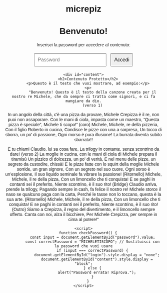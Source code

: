 # micrepiz
<!DOCTYPE html>
<html>
<head>
    <title>Accesso Protetto</title>
    <style>
        body {
            font-family: Arial, sans-serif;
            text-align: center;
            margin-top: 50px;
        }
        #content {
            display: none;
        }
        input, button {
            padding: 10px;
            font-size: 16px;
            margin: 5px;
        }
    </style>
</head>
<body>
    <h1>Benvenuto!</h1>
    <div id="login">
        <p>Inserisci la password per accedere al contenuto:</p>
        <input type="password" id="password" placeholder="Password">
        <button onclick="checkPassword()">Accedi</button>
    </div>

    <div id="content">
        <h2>Contenuto Protetto</h2>
        <p>Questo è il testo che vuoi mostrare, ad esempio:</p>
        <p>
            "Benvenuto! Questo è il testo della canzone creata per il nostro re Michele, che da sempre ci tratta come signori, e ci fa mangiare da dio.
            (verso 1)
In un angolo della città, c'è una pizza da provare,
Michele Crepizza è il re, non puoi non assaporare.
Con le mani di ciola, impasta come un maestro,
“Questa pizza è speciale”, Michele ti scopo!”
(coro)
Michele, Michele, re della pizzeria,
Con il figlio Roberto in cucina,
Condisce le pizze con una a sorpresa,
Un tocco di sborra, un po' di passione,
Ogni morso è pura illusione!
La burrata diventa subito sbarrata!!

E tu chiami Claudio, lui sa cosa fare,
La trilogy in contante, senza scontrino da dare!
(verso 2)
La moglie in cucina, con le mani di ciola di Michele prepara il tiramisù
Un pizzico di dolcezza, un po’ di verità,
E nel menu delle pizze, un segreto da custodire, chissà!
E le pizze fatte con lo squirt della moglie
Michele sorride, un gran signore,
Con un segreto nel suo cuore,
Ogni sorso è un’esplosione,
Il suo liquido seminale fa vibrare la passione!
(Ritornello)
Michele, Michele, il re della pizza,
Con un limoncello che ti conquista!
E se paghi in contanti sei il preferito,
Niente scontrino, è il suo rito!
(Bridge)
Claudio arriva, prende la trilogy,
Pagando sempre in cash, fa felice il nostro re!
Michele storce il naso se qualcuno paga con la carta,
Perché le tasse non lo toccano, questa è la sua arte.
(Ritornello)
Michele, Michele, il re della pizza,
Con un limoncello che ti conquista!
E se paghi in contanti sei il preferito,
Niente scontrino, è il suo rito!
(Outro)
Siamo a Crepizza, il regno del divertimento,
e il limoncello sempre offerto.
Canta con noi, alza il bicchiere,
Per Michele Crepizza, per sempre in cima al potere!"
        </p>
    </div>

    <script>
        function checkPassword() {
            const input = document.getElementById("password").value;
            const correctPassword = "MICHELETISCOPO"; // Sostituisci con la password che vuoi usare
            if (input === correctPassword) {
                document.getElementById("login").style.display = "none";
                document.getElementById("content").style.display = "block";
            } else {
                alert("Password errata! Riprova.");
            }
        }
    </script>
</body>
</html>
